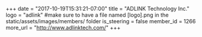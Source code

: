 +++
date = "2017-10-19T15:31:21-07:00"
title = "ADLINK Technology Inc."
logo = "adlink" #make sure to have a file named [logo].png in the static/assets/images/members/ folder
is_steering = false
member_id = 1266
more_url = "http://www.adlinktech.com/"
+++
